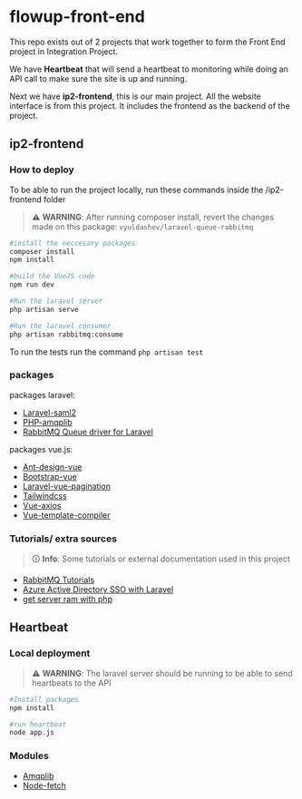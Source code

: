 # flowup-front-end

This repo exists out of 2 projects that work together to form the Front End project in Integration Project.

We have **Heartbeat** that will send a heartbeat to monitoring while doing an API call to make sure the site is up and running.

Next we have **ip2-frontend**, this is our main project.
All the website interface is from this project. It includes the frontend as the backend of the project.


## ip2-frontend


### How to deploy
To be able to run the project locally, run these commands inside the /ip2-frontend folder
> ⚠️ **WARNING**: After running composer install, revert the changes made on this package: `vyuldashev/laravel-queue-rabbitmq`

```bash
#install the neccesary packages
composer install
npm install

#build the VueJS code
npm run dev 

#Run the laravel server
php artisan serve

#Run the laravel consumer
php artisan rabbitmq:consume
```
To run the tests run the command `php artisan test`
### packages

packages laravel:

- [Laravel-saml2](https://github.com/aacotroneo/laravel-saml2)
- [PHP-amqplib](https://github.com/php-amqplib)
- [RabbitMQ Queue driver for Laravel](https://github.com/vyuldashev/laravel-queue-rabbitmq)

packages vue.js:
- [Ant-design-vue](https://www.antdv.com/docs/vue/introduce/)
- [Bootstrap-vue](https://bootstrap-vue.org/)
- [Laravel-vue-pagination](https://github.com/gilbitron/laravel-vue-pagination)
- [Tailwindcss](https://tailwindcss.com/)
- [Vue-axios](https://www.npmjs.com/package/vue-axios)
- [Vue-template-compiler](https://www.npmjs.com/package/vue-template-compiler)


### Tutorials/ extra sources
> 🛈 **Info**: Some tutorials or external documentation used in this project

- [RabbitMQ Tutorials](rabbitmq.com/tutorials)
- [Azure Active Directory SSO with Laravel](https://stackoverflow.com/questions/54289010/azure-active-directory-sso-with-laravel)
- [get server ram with php](https://stackoverflow.com/questions/1455379/get-server-ram-with-php)

## Heartbeat

### Local deployment

> ⚠️ **WARNING**: The laravel server should be running to be able to send heartbeats to the API

```bash
#Install packages
npm install

#run heartbeat
node app.js
```
### Modules

- [Amqplib](https://www.npmjs.com/package/amqplib)
- [Node-fetch](https://www.npmjs.com/package/node-fetch)
